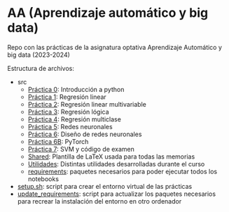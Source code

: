 # AA (Aprendizaje automático y big data)

Repo con las prácticas de la asignatura optativa Aprendizaje Automático y big data (2023-2024)

Estructura de archivos:

- src
  - [Práctica 0](./src/Practica_0/): Introducción a python
  - [Práctica 1](./src/Practica_1/): Regresión linear
  - [Práctica 2](./src/Practica_2/): Regresión linear multivariable
  - [Práctica 3](./src/Practica_3/): Regresión lógica
  - [Práctica 4](./src/Practica_4/): Regresión multiclase
  - [Práctica 5](./src/Practica_5/): Redes neuronales
  - [Práctica 6](./src/Practica_6/): Diseño de redes neuronales
  - [Práctica 6B](./src/Practica_6B/): PyTorch
  - [Práctica 7](./src/Practica_7/): SVM y código de examen
  - [Shared](./src/shared/): Plantilla de LaTeX usada para todas las memorias
  - [Utilidades](./src/utils/): Distintas utilidades desarrolladas durante el curso
  - [requirements](./src/requirements.txt): paquetes necesarios para poder ejecutar todos los notebooks
- [setup.sh](./setup.sh): script para crear el entorno virtual de las prácticas
- [update_requirements](./update_requirements.sh): script para actualizar los paquetes necesarios para recrear la instalación del entorno en otro ordenador
